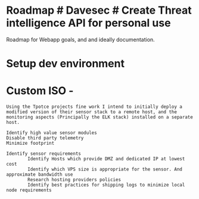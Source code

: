 # Roadmap # Davesec # Create Threat intelligence API for personal use
Roadmap for Webapp goals, and and ideally documentation.

# Setup dev environment

    
# Custom ISO - 
    Using the Tpotce projects fine work I intend to initially deploy a modified version of their sensor stack to a remote host, and the monitoring aspects (Principally the ELK stack) installed on a separate host.

    Identify high value sensor modules
    Disable third party telemetry
    Minimize footprint

    Identify sensor requirements
            Identify Hosts which provide DMZ and dedicated IP at lowest cost
            Identify which VPS size is appropriate for the sensor. And approximate bandwidth use
            Research hosting providers policies
            Identify best practices for shipping logs to minimize local node requirements
            

    
    
    
    
    
    
